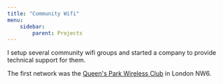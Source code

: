 ```yaml
---
title: "Community Wifi"
menu:
    sidebar: 
        parent: Projects
---
```

I setup several community wifi groups and started a company to provide technical support for them.

The first network was the [Queen's Park Wireless Club](/tags/queens-park-wifi-club/) in London NW6.